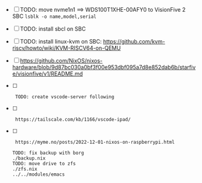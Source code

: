 - [ ] TODO: move nvme1n1 ==> WDS100T1XHE-00AFY0 to VisionFive 2 SBC `lsblk -o name,model,serial`
- [ ] TODO: install sbcl on SBC
- [ ] TODO: install linux-kvm on SBC: https://github.com/kvm-riscv/howto/wiki/KVM-RISCV64-on-QEMU
- [ ] https://github.com/NixOS/nixos-hardware/blob/9d87bc030a0bf3f00e953dbf095a7d8e852dab6b/starfive/visionfive/v1/README.md

- [ ]      TODO: create vscode-server following
- [ ]      https://tailscale.com/kb/1166/vscode-ipad/
- [ ]      https://myme.no/posts/2022-12-01-nixos-on-raspberrypi.html

      TODO: fix backup with borg
      ./backup.nix
      TODO: move drive to zfs
      ./zfs.nix
      ../../modules/emacs
